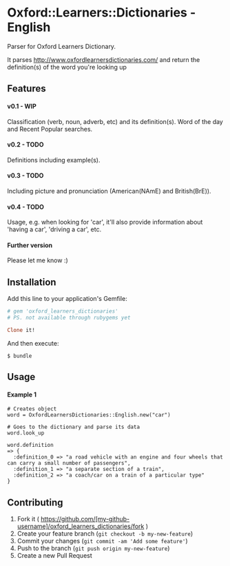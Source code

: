 Oxford::Learners::Dictionaries - English
========================================

Parser for Oxford Learners Dictionary.

It parses http://www.oxfordlearnersdictionaries.com/ and return the definition(s) of the word you're looking up

## Features

#### v0.1 - WIP
Classification (verb, noun, adverb, etc) and its definition(s). Word of the day and Recent Popular searches.

#### v0.2 - TODO
Definitions including example(s).

#### v0.3 - TODO
Including picture and pronunciation (American(NAmE) and British(BrE)).

#### v0.4 - TODO
Usage, e.g. when looking for 'car', it'll also provide information about 'having a car', 'driving a car', etc.

#### Further version
Please let me know :)

## Installation

Add this line to your application's Gemfile:

```ruby
# gem 'oxford_learners_dictionaries'
# PS. not available through rubygems yet

Clone it!
```

And then execute:

    $ bundle

## Usage

#### Example 1
```
# Creates object
word = OxfordLearnersDictionaries::English.new("car")

# Goes to the dictionary and parse its data
word.look_up
```

```
word.definition
=> {
  :definition_0 => "a road vehicle with an engine and four wheels that can carry a small number of passengers",
  :definition_1 => "a separate section of a train",
  :definition_2 => "a coach/car on a train of a particular type"
}
```

## Contributing

1. Fork it ( https://github.com/[my-github-username]/oxford_learners_dictionaries/fork )
2. Create your feature branch (`git checkout -b my-new-feature`)
3. Commit your changes (`git commit -am 'Add some feature'`)
4. Push to the branch (`git push origin my-new-feature`)
5. Create a new Pull Request
